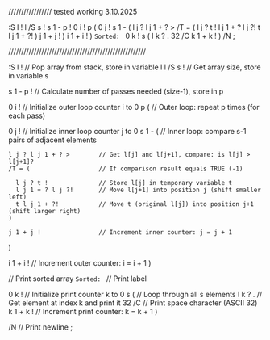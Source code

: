 ///////////////// tested working 3.10.2025


:S
l ! l /S s !
s 1 - p !
0 i !
p (
  0 j !
  s 1 - (
    l j ? l j 1 + ? > /T = (
      l j ? t !
      l j 1 + ? l j ?!
      t l j 1 + ?!
    )
    j 1 + j !
  )
  i 1 + i !
)
`Sorted: ` 
0 k !
s ( l k ? . 32 /C k 1 + k ! ) 
/N
;





//////////////////////////////////////////////////////




:S
l !                          // Pop array from stack, store in variable l
l /S s !                     // Get array size, store in variable s

s 1 - p !                    // Calculate number of passes needed (size-1), store in p

0 i !                        // Initialize outer loop counter i to 0
p (                          // Outer loop: repeat p times (for each pass)
  
  0 j !                      // Initialize inner loop counter j to 0
  s 1 - (                    // Inner loop: compare s-1 pairs of adjacent elements
    
    l j ? l j 1 + ? >        // Get l[j] and l[j+1], compare: is l[j] > l[j+1]?
    /T = (                   // If comparison result equals TRUE (-1)
      
      l j ? t !              // Store l[j] in temporary variable t
      l j 1 + ? l j ?!       // Move l[j+1] into position j (shift smaller left)
      t l j 1 + ?!           // Move t (original l[j]) into position j+1 (shift larger right)
    )
    
    j 1 + j !                // Increment inner counter: j = j + 1
  )
  
  i 1 + i !                  // Increment outer counter: i = i + 1
)

// Print sorted array
`Sorted: `                   // Print label

0 k !                        // Initialize print counter k to 0
s (                          // Loop through all s elements
  l k ? .                    // Get element at index k and print it
  32 /C                      // Print space character (ASCII 32)
  k 1 + k !                  // Increment print counter: k = k + 1
)

/N                           // Print newline
;



